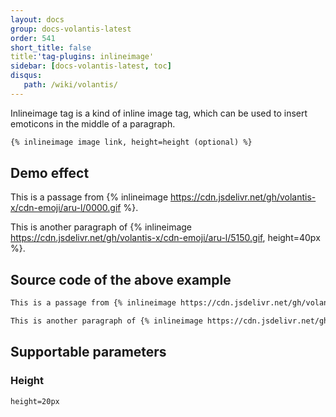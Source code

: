 ```yaml
---
layout: docs
group: docs-volantis-latest
order: 541
short_title: false
title:'tag-plugins: inlineimage'
sidebar: [docs-volantis-latest, toc]
disqus:
   path: /wiki/volantis/
---
```


Inlineimage tag is a kind of inline image tag, which can be used to insert emoticons in the middle of a paragraph.

```md This plugin was last updated in version <u>4.0</u>
{% inlineimage image link, height=height (optional) %}
```

## Demo effect

This is a passage from {% inlineimage https://cdn.jsdelivr.net/gh/volantis-x/cdn-emoji/aru-l/0000.gif %}.

This is another paragraph of {% inlineimage https://cdn.jsdelivr.net/gh/volantis-x/cdn-emoji/aru-l/5150.gif, height=40px %}.


## Source code of the above example

```md example:
This is a passage from {% inlineimage https://cdn.jsdelivr.net/gh/volantis-x/cdn-emoji/aru-l/0000.gif %}.

This is another paragraph of {% inlineimage https://cdn.jsdelivr.net/gh/volantis-x/cdn-emoji/aru-l/5150.gif, height=40px %}.
```

## Supportable parameters

### Height

```
height=20px
```